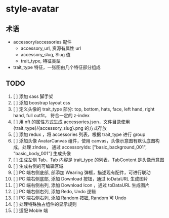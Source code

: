 # style-avatar

## 术语

- accessory/accessories 配件
    - accessory_url, 资源有属性 url
    - accessory_slug, Slug 值
    - trait_type, 特征类型
- trait_type 特征，一张图由几个特征部分组成

## TODO

1. [ ] 添加 sass 脚手架
2. [ ] 添加 boostrap layout css
3. [ ] 定义头像的 trait_type 部分: top, bottom, hats, face, left hand, right hand, full outfit， 符合一定的 z-index
4. [ ] 用 nft 的属性方式生成 accessories.json，文件目录使用 {trait_type}/{accessory_slug}.png 的方式存放
5. [ ] 添加 redux ，将 accessories 列表，根据 trait_type 进行 group
6. [ ] 添加头像 AvatarCanvas 组件，使用 canvas，头像示意图有默认底图构成，处理 zIndex， 通过 accessoryIds: ["basic_background_001", "basic_body_001"] 生成头像
7. [ ] 生成左侧 Tab，Tab 内容是 trait_type 的列表，TabContent 是头像示意图
8. [ ] 生成右侧的可编辑区域
9. [ ] PC 端右侧底部, 部添加 Wearing 弹框，描述现有配件，可进行联动
10. [ ] PC 端右侧底部, 添加 Download 按钮，通过 toDataURL 生成图片
11. [ ] PC 端右侧右列, 添加 Download Icon ，通过 toDataURL 生成图片
12. [ ] PC 端右侧右列, 添加 Redo, Undo 逻辑
13. [ ] PC 端右侧右列, 添加 Random 按钮, Random 可 Undo
14. [ ] 处理特殊独占组件的显示规则
15. [ ] 适配 Moble 端
